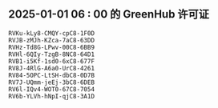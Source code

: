 ## 2025-01-01 06 : 00 的 GreenHub 许可证
```
RVKu-kLy8-CMQY-cpC8-1F0D
RVJB-zMJh-KZca-7aC8-63DD
RVHz-Td8G-LPwv-00C8-6BB9
RVHl-6QIy-TzgB-8NC8-64D1
RVB1-i5Kf-1sd0-6xC8-677F
RV8J-4RlG-A6a0-UrC8-4261
RV84-5OPC-LtSH-dbC8-0D7B
RV7J-UQmm-jeEj-3bC8-6DEB
RV6l-IQv4-WOT0-67C8-7054
RV6b-YLVh-hNpI-qjC8-3A1D
```
